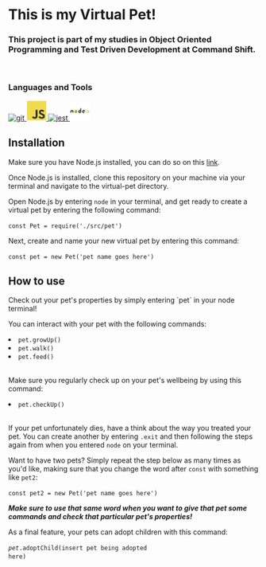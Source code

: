 <h1>This is my Virtual Pet!</h1>
<h3>This project is part of my studies in Object Oriented Programming and Test Driven Development at Command Shift.</h3>

<br />

<h3>Languages and Tools</h3>
<p> <a href="https://git-scm.com/" target="_blank" rel="noreferrer"> <img src="https://www.vectorlogo.zone/logos/git-scm/git-scm-icon.svg" alt="git" width="40" height="40"/> </a> <a href="https://developer.mozilla.org/en-US/docs/Web/JavaScript" target="_blank" rel="noreferrer"> <img src="https://raw.githubusercontent.com/devicons/devicon/master/icons/javascript/javascript-original.svg" alt="javascript" width="40" height="40"/> </a> <a href="https://jestjs.io" target="_blank" rel="noreferrer"> <img src="https://www.vectorlogo.zone/logos/jestjsio/jestjsio-icon.svg" alt="jest" width="40" height="40"/> </a> <a href="https://nodejs.org" target="_blank" rel="noreferrer"> <img src="https://raw.githubusercontent.com/devicons/devicon/master/icons/nodejs/nodejs-original-wordmark.svg" alt="nodejs" width="40" height="40"/> </a> </p>

<h2>Installation</h2>

<p>Make sure you have Node.js installed, you can do so on this <a href="https://nodejs.org/en/download">link</a>.</p>

<p>Once Node.js is installed, clone this repository on your machine via your terminal and navigate to the virtual-pet directory.</p>

<p>Open Node.js by entering <code>node</code> in your terminal, and get ready to create a virtual pet by entering the following command:</p>

<code>const Pet = require('./src/pet')</code>

<p>Next, create and name your new virtual pet by entering this command:</p>

<code>const pet = new Pet('pet name goes here')</code>

<h2>How to use</h2>

<p>Check out your pet's properties by simply entering `pet` in your node terminal!</p>

<p>You can interact with your pet with the following commands:</p>

<li><code>pet.growUp()</code></li>
<li><code>pet.walk()</code></li>
<li><code>pet.feed()</code></li>

<br />

<p>Make sure you regularly check up on your pet's wellbeing by using this command:</p>

<li><code>pet.checkUp()</code></li>

<br />

<p>If your pet unfortunately dies, have a think about the way you treated your pet. You can create another by entering <code>.exit</code> and then following the steps again from when you entered <code>node</code> on your terminal.</p> 

<p>Want to have two pets? Simply repeat the step below as many times as you'd like, making sure that you change the word after <code>const</code> with something like <code>pet2</code>:</p>

<code>const pet2 = new Pet('pet name goes here')</code>

<p><strong><em>Make sure to use that same word when you want to give that pet some commands and check that particular pet's properties!</em></strong></p>

<p>As a final feature, your pets can adopt children with this command:</p>

<code><em>pet</em>.adoptChild(insert pet being adopted here)</code>

